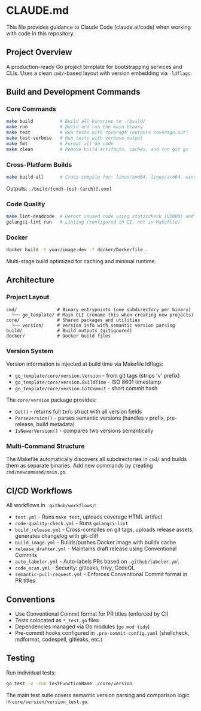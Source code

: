 # CLAUDE.md

This file provides guidance to Claude Code (claude.ai/code) when working with code in this repository.

## Project Overview

A production-ready Go project template for bootstrapping services and CLIs. Uses a clean `cmd/`-based layout with version embedding via `-ldflags`.

## Build and Development Commands

### Core Commands

```bash
make build          # Build all binaries to ./build/
make run            # Build and run the main binary
make test           # Run tests with coverage (outputs coverage.out)
make test-verbose   # Run tests with verbose output
make fmt            # Format all Go code
make clean          # Remove build artifacts, caches, and run git gc
```

### Cross-Platform Builds

```bash
make build-all      # Cross-compile for: linux/amd64, linux/arm64, windows/amd64, windows/arm64, darwin/amd64, darwin/arm64
```

Outputs: `./build/{cmd}-{os}-{arch}[.exe]`

### Code Quality

```bash
make lint-deadcode  # Detect unused code using staticcheck (U1000) and deadcode
golangci-lint run   # Linting (configured in CI, not in Makefile)
```

### Docker

```bash
docker build -t your/image:dev -f docker/Dockerfile .
```

Multi-stage build optimized for caching and minimal runtime.

## Architecture

### Project Layout

```
cmd/               # Binary entrypoints (one subdirectory per binary)
  └── go_template/ # Main CLI (rename this when creating new projects)
core/              # Shared packages and utilities
  └── version/     # Version info with semantic version parsing
build/             # Build outputs (gitignored)
docker/            # Docker build files
```

### Version System

Version information is injected at build time via Makefile ldflags:

- `go_template/core/version.Version` - from git tags (strips 'v' prefix)
- `go_template/core/version.BuildTime` - ISO 8601 timestamp
- `go_template/core/version.GitCommit` - short commit hash

The `core/version` package provides:

- `Get()` - returns full `Info` struct with all version fields
- `ParseVersion()` - parses semantic versions (handles `v` prefix, pre-release, build metadata)
- `IsNewerVersion()` - compares two versions semantically

### Multi-Command Structure

The Makefile automatically discovers all subdirectories in `cmd/` and builds them as separate binaries. Add new commands by creating `cmd/newcommand/main.go`.

## CI/CD Workflows

All workflows in `.github/workflows/`:

- `test.yml` - Runs `make test`, uploads coverage HTML artifact
- `code-quality-check.yml` - Runs `golangci-lint`
- `build_release.yml` - Cross-compiles on git tags, uploads release assets, generates changelog with git-cliff
- `build_image.yml` - Builds/pushes Docker image with buildx cache
- `release_drafter.yml` - Maintains draft release using Conventional Commits
- `auto_labeler.yml` - Auto-labels PRs based on `.github/labeler.yml`
- `code_scan.yml` - Security: gitleaks, trivy, CodeQL
- `semantic-pull-request.yml` - Enforces Conventional Commit format in PR titles

## Conventions

- Use Conventional Commit format for PR titles (enforced by CI)
- Tests colocated as `*_test.go` files
- Dependencies managed via Go modules (`go mod tidy`)
- Pre-commit hooks configured in `.pre-commit-config.yaml` (shellcheck, mdformat, codespell, gitleaks, etc.)

## Testing

Run individual tests:

```bash
go test -v -run TestFunctionName ./core/version
```

The main test suite covers semantic version parsing and comparison logic in `core/version/version_test.go`.
